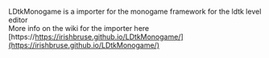 LDtkMonogame is a importer for the monogame framework for the ldtk level editor  
More info on the wiki for the importer here [https://https://irishbruse.github.io/LDtkMonogame/](https://irishbruse.github.io/LDtkMonogame/)